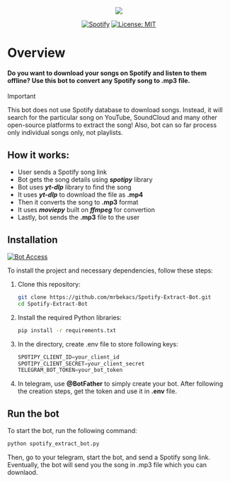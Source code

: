 <div align="center">
<pre>
<img src="https://storage.googleapis.com/pr-newsroom-wp/1/2022/03/Spotify_Logo_RGB_White-1.png">
</pre>

[![Spotify](https://img.shields.io/badge/spotify-1ED760?logo=spotify&logoColor=white)](https://developer.spotify.com/documentation/web-api)
[![License: MIT](https://img.shields.io/badge/License-MIT-yellow.svg)](https://opensource.org/licenses/MIT)

</div>

# Overview
#### Do you want to download your songs on Spotify and listen to them offline?  Use this bot to convert any Spotify song to .mp3 file. 
> [!Important]
> This bot does not use Spotify database to download songs. Instead, it will search for the particular song on YouTube, SoundCloud and many other open-source platforms to extract the song!
> Also, bot can so far process only individual songs only, not playlists.

## How it works:
- User sends a Spotify song link
- Bot gets the song details using ***spotipy*** library
- Bot uses ***yt-dlp*** library to find the song
- It uses ***yt-dlp*** to download the file as **.mp4**
- Then it converts the song to **.mp3** format
- It uses ***moviepy*** built on ***ffmpeg*** for convertion
- Lastly, bot sends the **.mp3** file to the user

## Installation
[![Bot Access](https://img.shields.io/badge/Telegram-2CA5E0?style=for-the-badge&logo=telegram&logoColor=white)](https://t.me/spotify_extract_bot)

To install the project and necessary dependencies, follow these steps:

1. Clone this repository:

   ```bash
   git clone https://github.com/mrbekacs/Spotify-Extract-Bot.git
   cd Spotify-Extract-Bot
   ```

2. Install the required Python libraries:

   ```bash
   pip install -r requirements.txt
   ```
3. In the directory, create .env file to store following keys:

   ```python
   SPOTIPY_CLIENT_ID=your_client_id
   SPOTIPY_CLIENT_SECRET=your_client_secret
   TELEGRAM_BOT_TOKEN=your_bot_token
   ```
4. In telegram, use **@BotFather** to simply create your bot. After following the creation steps, get the token and use it in **.env** file.

## Run the bot

To start the bot, run the following command:

```bash
python spotify_extract_bot.py
```
Then, go to your telegram, start the bot, and send a Spotify song link. <br>
Eventually, the bot will send you the song in .mp3 file which you can downlaod.

   



